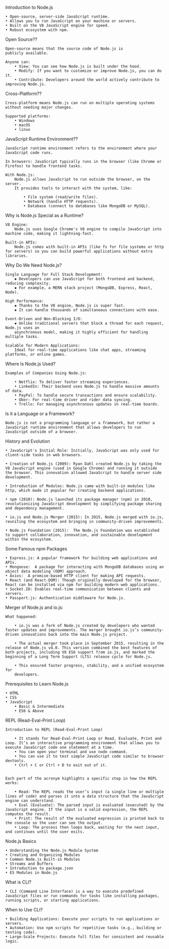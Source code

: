 Introduction to Node.js

    • Open-source, server-side JavaScript runtime.
    • Allows you to run JavaScript on your machine or servers.
    • Built on the V8 JavaScript engine for speed.
    • Robust ecosystem with npm.

Open Source??

    Open-source means that the source code of Node.js is
    publicly available.

    Anyone can:
        • View: You can see how Node.js is built under the hood.
        • Modify: If you want to customize or improve Node.js, you can do it.
        • Contribute: Developers around the world actively contribute to improving Node.js.

Cross-Platform??

    Cross-platform means Node.js can run on multiple operating systems without needing major changes.

    Supported platforms:
        • Windows
        • macOS
        • linux

JavaScript Runtime Environment??

    JavaScript runtime environment refers to the environment where your JavaScript code runs.

    In browsers: JavaScript typically runs in the browser (like Chrome or Firefox) to handle frontend tasks.

    With Node.js:
        Node.js allows JavaScript to run outside the browser, on the server.
        It provides tools to interact with the system, like:

            • File system (read/write files).
            • Network (handle HTTP requests).
            • Database (connect to databases like MongoDB or MySQL).


Why is Node.js Special as a Runtime?

    V8 Engine:
        Node.js uses Google Chrome's V8 engine to compile JavaScript into machine code, making it lightning-fast.

    Built-in APIs:
        Node.js comes with built-in APIs (like fs for file systems or http for servers) so you can build powerful applications without extra libraries.


Why Do We Need Node.js?

    Single Language for Full Stack Development:
        ▪ Developers can use JavaScript for both frontend and backend, reducing complexity.
        ▪ For example, a MERN stack project (MongoDB, Express, React, Node).

    High Performance:
        ▪ Thanks to the V8 engine, Node.js is super fast.
        ▪ It can handle thousands of simultaneous connections with ease.

    Event-Driven and Non-Blocking I/O:
        ▪ Unlike traditional servers that block a thread for each request, Node.js uses an
        asynchronous model, making it highly efficient for handling multiple tasks.

    Scalable for Modern Applications:
        Ideal for real-time applications like chat apps, streaming platforms, or online games.


Where Is Node.js Used?

    Examples of Companies Using Node.js:

        • Netflix: To deliver faster streaming experiences.
        • LinkedIn: Their backend uses Node.js to handle massive amounts of data.
        • PayPal: To handle secure transactions and ensure scalability.
        • Uber: For real-time driver and rider data syncing.
        • Trello: For managing asynchronous updates in real-time boards.


Is it a Language or a Framework?

    Node.js is not a programming language or a framework, but rather a JavaScript runtime environment that allows developers to run JavaScript outside of a browser.

History and Evolution

    • JavaScript's Initial Role: Initially, JavaScript was only used for client-side tasks in web browsers.

    • Creation of Node.js (2009): Ryan Dahl created Node.js by taking the V8 JavaScript engine (used in Google Chrome) and running it outside the browser. This innovation allowed JavaScript to handle server side development.

    • Introduction of Modules: Node.js came with built-in modules like http, which made it popular for creating backend applications.

    • npm (2010): Node.js launched its package manager (npm) in 2010, revolutionizing JavaScript development by simplifying package sharing and dependency management.

    • io.js and Node.js Merger (2015): In 2015, Node.js merged with io.js, reuniting the ecosystem and bringing in community-driven improvements.

    • Node.js Foundation (2015):  The Node.js Foundation was established to support collaboration, innovation, and sustainable development within the ecosystem.


Some Famous npm Packages

    • Express.js: A popular framework for building web applications and APIs.
    • Mongoose:  A package for interacting with MongoDB databases using an object data modeling (ODM) approach.
    • Axios:  A promise-based HTTP client for making API requests.
    • React (and React-DOM): Though originally developed for the browser, React can be installed via npm for building modern web applications.
    • Socket.IO: Enables real-time communication between clients and servers.
    • Passport.js: Authentication middleware for Node.js.


Merger of Node.js and io.js:

    What happened:

        • io.js was a fork of Node.js created by developers who wanted faster updates and improvements. The merger brought io.js’s community-driven innovations back into the main Node.js project.

        • The actual merger took place in September 2015, resulting in the release of Node.js v4.0. This version combined the best features of both projects, including V8 ES6 support from io.js, and marked the beginning of a Long Term Support (LTS) release cycle for Node.js.

        • This ensured faster progress, stability, and a unified ecosystem for
        developers.


 Prerequisites to Learn Node.js

    • HTML
    • CSS
    • JavaScript
        • Basic & Intermediate
        • ES6 & Above

REPL (Read-Eval-Print Loop)

    Introduction to REPL (Read-Eval-Print Loop)

        • It stands for Read-Eval-Print Loop or Read, Evaluate, Print and Loop. It’s an interactive programming environment that allows you to execute JavaScript code one statement at a time.
        • You can open your terminal and use node command.
        • You can use it to test simple JavaScript code similar to browser devtools.
        • Ctrl + C or Ctrl + D to exit out of it.


    Each part of the acronym highlights a specific step in how the REPL works:

        • Read: The REPL reads the user’s input (a single line or multiple lines of code) and parses it into a data structure that the JavaScript engine can understand.
        • Eval (Evaluate): The parsed input is evaluated (executed) by the JavaScript engine. If the input is a valid expression, the REPL computes the result.
        • Print: The result of the evaluated expression is printed back to the console so the user can see the output.
        • Loop: The process then loops back, waiting for the next input, and continues until the user exits.


Node.js Basics

    • Understanding the Node.js Module System
    • Creating and Organizing Modules
    • Common Node.js Built-in Modules
    • Streams and Buffers
    • Introduction to package.json
    • ES Modules in Node.js


What is CLI?

    • CLI (Command Line Interface) is a way to execute predefined JavaScript files or run commands for tasks like installing packages, running scripts, or starting applications.


When to Use CLI?

    • Building Applications: Execute your scripts to run applications or servers.
    • Automation: Use npm scripts for repetitive tasks (e.g., building or testing code).
    • Large-Scale Projects: Execute full files for consistent and reusable logic.
